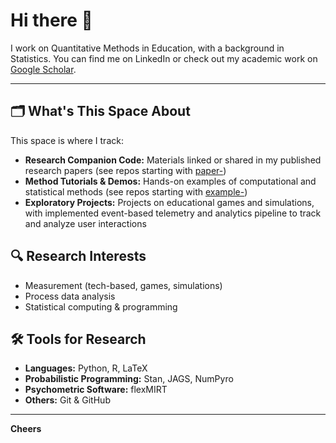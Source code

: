 # Hi there 👋

I work on Quantitative Methods in Education, with a background in Statistics. 
You can find me on LinkedIn or check out my academic work on [Google Scholar](https://scholar.google.com/citations?user=AZpbAa4AAAAJ).

---

## 🗂️ What's This Space About

This space is where I track:
- **Research Companion Code:** Materials linked or shared in my published research papers (see repos starting with [paper-](https://github.com/teannafeng?tab=repositories&q=paper-))
- **Method Tutorials & Demos:** Hands-on examples of computational and statistical methods (see repos starting with [example-](https://github.com/teannafeng?tab=repositories&q=example-))
- **Exploratory Projects:** Projects on educational games and simulations, with implemented event-based telemetry and analytics pipeline to track and analyze user interactions

## 🔍 Research Interests

- Measurement (tech-based, games, simulations)
- Process data analysis
- Statistical computing & programming

## 🛠️ Tools for Research

- **Languages:** Python, R, LaTeX
- **Probabilistic Programming:** Stan, JAGS, NumPyro
- **Psychometric Software:** flexMIRT
- **Others:** Git & GitHub

---

**Cheers**
